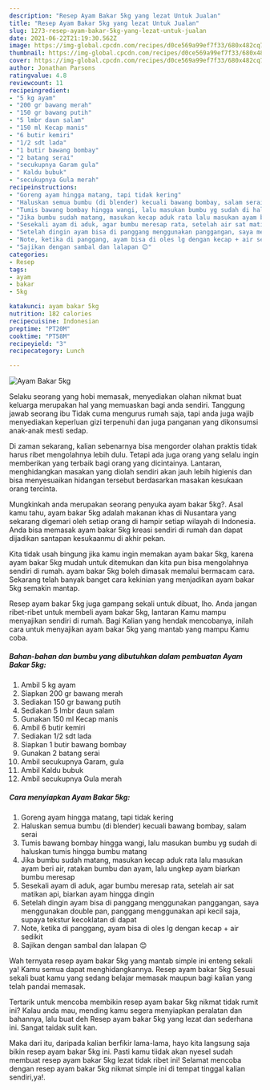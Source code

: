 ```yaml
---
description: "Resep Ayam Bakar 5kg yang lezat Untuk Jualan"
title: "Resep Ayam Bakar 5kg yang lezat Untuk Jualan"
slug: 1273-resep-ayam-bakar-5kg-yang-lezat-untuk-jualan
date: 2021-06-22T21:19:30.562Z
image: https://img-global.cpcdn.com/recipes/d0ce569a99ef7f33/680x482cq70/ayam-bakar-5kg-foto-resep-utama.jpg
thumbnail: https://img-global.cpcdn.com/recipes/d0ce569a99ef7f33/680x482cq70/ayam-bakar-5kg-foto-resep-utama.jpg
cover: https://img-global.cpcdn.com/recipes/d0ce569a99ef7f33/680x482cq70/ayam-bakar-5kg-foto-resep-utama.jpg
author: Jonathan Parsons
ratingvalue: 4.8
reviewcount: 11
recipeingredient:
- "5 kg ayam"
- "200 gr bawang merah"
- "150 gr bawang putih"
- "5 lmbr daun salam"
- "150 ml Kecap manis"
- "6 butir kemiri"
- "1/2 sdt lada"
- "1 butir bawang bombay"
- "2 batang serai"
- "secukupnya Garam gula"
- " Kaldu bubuk"
- "secukupnya Gula merah"
recipeinstructions:
- "Goreng ayam hingga matang, tapi tidak kering"
- "Haluskan semua bumbu (di blender) kecuali bawang bombay, salam serai"
- "Tumis bawang bombay hingga wangi, lalu masukan bumbu yg sudah di haluskan tumis hingga bumbu matang"
- "Jika bumbu sudah matang, masukan kecap aduk rata lalu masukan ayam beri air, ratakan bumbu dan ayam, lalu ungkep ayam biarkan bumbu meresap"
- "Sesekali ayam di aduk, agar bumbu meresap rata, setelah air sat matikan api, biarkan ayam hingga dingin"
- "Setelah dingin ayam bisa di panggang menggunakan panggangan, saya menggunakan double pan, panggang menggunakan api kecil saja, supaya tekstur kecoklatan di dapat"
- "Note, ketika di panggang, ayam bisa di oles lg dengan kecap + air sedikit"
- "Sajikan dengan sambal dan lalapan 😊"
categories:
- Resep
tags:
- ayam
- bakar
- 5kg

katakunci: ayam bakar 5kg 
nutrition: 182 calories
recipecuisine: Indonesian
preptime: "PT20M"
cooktime: "PT58M"
recipeyield: "3"
recipecategory: Lunch

---
```



![Ayam Bakar 5kg](https://img-global.cpcdn.com/recipes/d0ce569a99ef7f33/680x482cq70/ayam-bakar-5kg-foto-resep-utama.jpg)

Selaku seorang yang hobi memasak, menyediakan olahan nikmat buat keluarga merupakan hal yang memuaskan bagi anda sendiri. Tanggung jawab seorang ibu Tidak cuma mengurus rumah saja, tapi anda juga wajib menyediakan keperluan gizi terpenuhi dan juga panganan yang dikonsumsi anak-anak mesti sedap.

Di zaman  sekarang, kalian sebenarnya bisa mengorder olahan praktis tidak harus ribet mengolahnya lebih dulu. Tetapi ada juga orang yang selalu ingin memberikan yang terbaik bagi orang yang dicintainya. Lantaran, menghidangkan masakan yang diolah sendiri akan jauh lebih higienis dan bisa menyesuaikan hidangan tersebut berdasarkan masakan kesukaan orang tercinta. 



Mungkinkah anda merupakan seorang penyuka ayam bakar 5kg?. Asal kamu tahu, ayam bakar 5kg adalah makanan khas di Nusantara yang sekarang digemari oleh setiap orang di hampir setiap wilayah di Indonesia. Anda bisa memasak ayam bakar 5kg kreasi sendiri di rumah dan dapat dijadikan santapan kesukaanmu di akhir pekan.

Kita tidak usah bingung jika kamu ingin memakan ayam bakar 5kg, karena ayam bakar 5kg mudah untuk ditemukan dan kita pun bisa mengolahnya sendiri di rumah. ayam bakar 5kg boleh dimasak memalui bermacam cara. Sekarang telah banyak banget cara kekinian yang menjadikan ayam bakar 5kg semakin mantap.

Resep ayam bakar 5kg juga gampang sekali untuk dibuat, lho. Anda jangan ribet-ribet untuk membeli ayam bakar 5kg, lantaran Kamu mampu menyajikan sendiri di rumah. Bagi Kalian yang hendak mencobanya, inilah cara untuk menyajikan ayam bakar 5kg yang mantab yang mampu Kamu coba.

<!--inarticleads1-->

##### Bahan-bahan dan bumbu yang dibutuhkan dalam pembuatan Ayam Bakar 5kg:

1. Ambil 5 kg ayam
1. Siapkan 200 gr bawang merah
1. Sediakan 150 gr bawang putih
1. Sediakan 5 lmbr daun salam
1. Gunakan 150 ml Kecap manis
1. Ambil 6 butir kemiri
1. Sediakan 1/2 sdt lada
1. Siapkan 1 butir bawang bombay
1. Gunakan 2 batang serai
1. Ambil secukupnya Garam, gula
1. Ambil  Kaldu bubuk
1. Ambil secukupnya Gula merah




<!--inarticleads2-->

##### Cara menyiapkan Ayam Bakar 5kg:

1. Goreng ayam hingga matang, tapi tidak kering
1. Haluskan semua bumbu (di blender) kecuali bawang bombay, salam serai
1. Tumis bawang bombay hingga wangi, lalu masukan bumbu yg sudah di haluskan tumis hingga bumbu matang
1. Jika bumbu sudah matang, masukan kecap aduk rata lalu masukan ayam beri air, ratakan bumbu dan ayam, lalu ungkep ayam biarkan bumbu meresap
1. Sesekali ayam di aduk, agar bumbu meresap rata, setelah air sat matikan api, biarkan ayam hingga dingin
1. Setelah dingin ayam bisa di panggang menggunakan panggangan, saya menggunakan double pan, panggang menggunakan api kecil saja, supaya tekstur kecoklatan di dapat
1. Note, ketika di panggang, ayam bisa di oles lg dengan kecap + air sedikit
1. Sajikan dengan sambal dan lalapan 😊




Wah ternyata resep ayam bakar 5kg yang mantab simple ini enteng sekali ya! Kamu semua dapat menghidangkannya. Resep ayam bakar 5kg Sesuai sekali buat kamu yang sedang belajar memasak maupun bagi kalian yang telah pandai memasak.

Tertarik untuk mencoba membikin resep ayam bakar 5kg nikmat tidak rumit ini? Kalau anda mau, mending kamu segera menyiapkan peralatan dan bahannya, lalu buat deh Resep ayam bakar 5kg yang lezat dan sederhana ini. Sangat taidak sulit kan. 

Maka dari itu, daripada kalian berfikir lama-lama, hayo kita langsung saja bikin resep ayam bakar 5kg ini. Pasti kamu tiidak akan nyesel sudah membuat resep ayam bakar 5kg lezat tidak ribet ini! Selamat mencoba dengan resep ayam bakar 5kg nikmat simple ini di tempat tinggal kalian sendiri,ya!.


